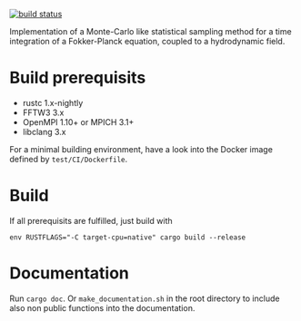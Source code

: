 [![build status](https://gitlab.physik.uni-mainz.de/fkoessel/mc-kinetics/badges/master/build.svg)](https://gitlab.physik.uni-mainz.de/fkoessel/mc-kinetics/commits/master)

Implementation of a Monte-Carlo like statistical sampling method for a time integration of a Fokker-Planck equation, coupled to a hydrodynamic field.

# Build prerequisits
* rustc 1.x-nightly
* FFTW3 3.x
* OpenMPI 1.10+ or MPICH 3.1+
* libclang 3.x

For a minimal building environment, have a look into the Docker image defined by `test/CI/Dockerfile`.

# Build
If all prerequisits are fulfilled, just build with
```
env RUSTFLAGS="-C target-cpu=native" cargo build --release
```

# Documentation
Run `cargo doc`. Or `make_documentation.sh` in the root directory to include also non public functions into the documentation.
